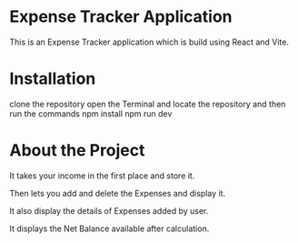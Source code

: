 # Expense Tracker Application

This is an Expense Tracker application which is build using React and Vite.

# Installation

clone the repository
open the Terminal and locate the repository and then run the commands
npm install
npm run dev

# About the Project
It takes your income in the first place and store it.

Then lets you add and delete the Expenses and display it.

It also display the details of Expenses added by user.

It displays the Net Balance available after calculation.
